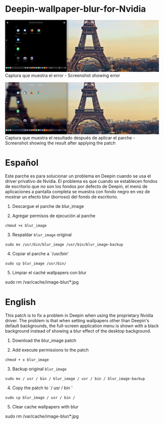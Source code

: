 # Deepin-wallpaper-blur-for-Nvidia

![Captura que muestra el error](https://raw.githubusercontent.com/igatjens/Deepin-wallpaper-blur-for-Nvidia/master/Screen%20Capture_20200711112142.png)
Captura que muestra el error - Screenshot showing error

![Captura que muestra el resultado después de aplicar el parche](https://raw.githubusercontent.com/igatjens/Deepin-wallpaper-blur-for-Nvidia/master/Screen%20Capture_20200711112749.png)
Captura que muestra el resultado después de aplicar el parche - Screenshot showing the result after applying the patch

# Español

Este parche es para solucionar un problema en Deepin cuando se usa el driver privativo de Nvidia. El problema es que cuando se establecen fondos de escritorio que no son los fondos por defecto de Deepin, el menú de aplicaciones a pantalla completa se muestra con fondo negro en vez de mostrar un efecto blur (borroso) del fondo de escritorio.

1. Descargue el parche de blur_image

2. Agregar permisos de ejecución al parche

`chmod +x blur_image`

3. Respaldar `blur_image` original

`sudo mv /usr/bin/blur_image /usr/bin/blur_image-backup`

4. Copiar el parche a `/usr/bin'

`sudo cp blur_image /usr/bin/`

5. Limpiar el caché wallpapers con blur

sudo rm /var/cache/image-blur/*.jpg


# English

This patch is to fix a problem in Deepin when using the proprietary Nvidia driver. The problem is that when setting wallpapers other than Deepin's default backgrounds, the full-screen application menu is shown with a black background instead of showing a blur effect of the desktop background.

1. Download the blur_image patch

2. Add execute permissions to the patch

`chmod + x blur_image`

3. Backup original `blur_image`

`sudo mv / usr / bin / blur_image / usr / bin / blur_image-backup`

4. Copy the patch to `/ usr / bin '

`sudo cp blur_image / usr / bin /`

5. Clear cache wallpapers with blur

sudo rm /var/cache/image-blur/*.jpg
